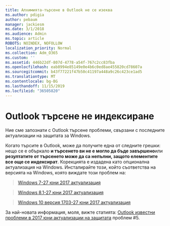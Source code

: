 ```yaml
---
title: Алхимията-търсене в Outlook не се изеква
ms.author: pdigia
author: pebaum
manager: jackiesm
ms.date: 3/1/2018
ms.audience: Admin
ms.topic: article
ROBOTS: NOINDEX, NOFOLLOW
localization_priority: Normal
ms.collection: Adm_O365
ms.custom: ''
ms.assetid: 446b22df-807d-4778-a54f-767c2cc83fba
ms.openlocfilehash: eab8994e85149e0e4b6c0ed8ae455820cd78607a
ms.sourcegitcommit: b43f77221f47b50c41197a448a9c26c423ce1ad5
ms.translationtype: MT
ms.contentlocale: bg-BG
ms.lasthandoff: 11/15/2019
ms.locfileid: "36505820"
---
```

# <a name="outlook-search-not-indexing"></a>Outlook търсене не индексиране

Ние сме запознати с Outlook търсене проблеми, свързани с последните актуализации на защитата за Windows.
  
Когато търсите в Outlook, може да получите една от следните грешки: нещо се е объркало **и търсенето ви не е могло да бъде завършено**или **резултатите от търсенето може да са непълни, защото елементите все още се индексират**. Корекцията е издадена като опционална актуализация на Windows. Инсталирайте този, който съответства на версията на Windows, която виждате този проблем на: 
  
> [Windows 7-27 юни 2017 актуализация](https://support.microsoft.com/kb/4022168.aspx)
    
> [Windows 8,1-27 юни 2017 актуализация](https://support.microsoft.com/kb/4022720.aspx)
    
> [Windows 10 версия 1703-27 юни 2017 актуализация](https://support.microsoft.com/kb/4022716.aspx)
    
За най-новата информация, моля, вижте статията: [Outlook известни проблеми в 2017 юни актуализации на защитата](https://support.office.com/article/Outlook-known-issues-in-the-June-2017-security-updates-3F6DBFFD-8505-492D-B19F-B3B89369ED9B.aspx) проблем #5. 
  

